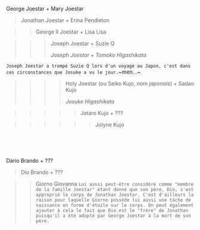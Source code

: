 George Joestar + Mary Joestar 

>Jonathan Joestar + Erina Pendleton 

>>George II Joestar + Lisa Lisa 

>>>Joseph Joestar + Suzie Q
>>>
>>> *Joseph Joestar + Tomoko Higashikata*

`Joseph Joestar a trompé Suzie Q lors d'un voyage au Japon, c'est dans ces circonstances que Josuke a vu le jour.`~men...~

>>>> Holy Joestar (ou Seiko Kujo, *nom japonais*) + Sadao Kujo
>>>> 
>>>> *Josuke Higashikata*

>>>>> Jotaro Kujo + ??? 

>>>>>> Jolyne Kujo
<br/>
<br/>
<br/>

Dario Brando + ???

>Dio Brando + ??? 

>>Giorno Giovanna `Lui aussi peut-être considéré comme "membre de la famille Joestar" étant donné que son père, Dio, s'est approprié le corps de Jonathan Joestar. C'est d'ailleurs la raison pour laquelle Giorno possède lui aussi une tâche de naissance en forme d'étoile sur le corps. On peut également ajouter à cela le fait que Dio est le "frère" de Jonathan puisqu'il a été adopté par George Joestar à la mort de son père.`
